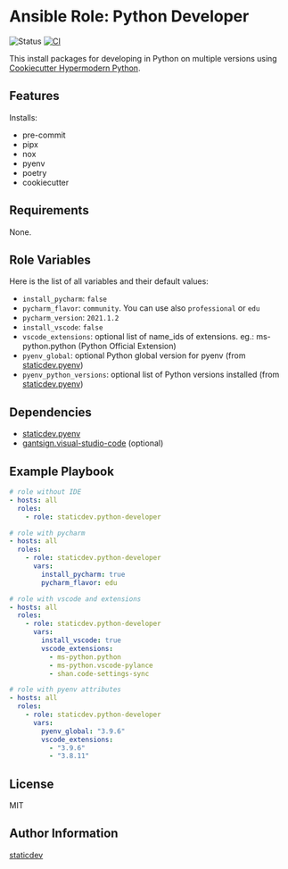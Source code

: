 # Ansible Role: Python Developer

![Status](https://badgen.net/badge/status/beta/orange)
[![CI](https://github.com/staticdev/ansible-role-python-developer/workflows/CI/badge.svg?event=push)](https://github.com/staticdev/ansible-role-python-developer/actions?query=workflow%3ACI)

This install packages for developing in Python on multiple versions using [Cookiecutter Hypermodern Python](https://github.com/cjolowicz/cookiecutter-hypermodern-python).

## Features

Installs:

- pre-commit
- pipx
- nox
- pyenv
- poetry
- cookiecutter

## Requirements

None.

## Role Variables

Here is the list of all variables and their default values:

- `install_pycharm`: `false`
- `pycharm_flavor`: `community`. You can use also `professional` or `edu`
- `pycharm_version`: `2021.1.2`
- `install_vscode`: `false`
- `vscode_extensions`: optional list of name_ids of extensions. eg.: ms-python.python (Python Official Extension)
- `pyenv_global`: optional Python global version for pyenv (from [staticdev.pyenv](https://github.com/staticdev/ansible-galaxy-pyenv))
- `pyenv_python_versions`: optional list of Python versions installed (from [staticdev.pyenv](https://github.com/staticdev/ansible-galaxy-pyenv))

## Dependencies

- [staticdev.pyenv](https://github.com/staticdev/ansible-galaxy-pyenv)
- [gantsign.visual-studio-code](https://galaxy.ansible.com/gantsign/visual-studio-code) (optional)

## Example Playbook

```yaml
# role without IDE
- hosts: all
  roles:
    - role: staticdev.python-developer

# role with pycharm
- hosts: all
  roles:
    - role: staticdev.python-developer
      vars:
        install_pycharm: true
        pycharm_flavor: edu

# role with vscode and extensions
- hosts: all
  roles:
    - role: staticdev.python-developer
      vars:
        install_vscode: true
        vscode_extensions:
          - ms-python.python
          - ms-python.vscode-pylance
          - shan.code-settings-sync

# role with pyenv attributes
- hosts: all
  roles:
    - role: staticdev.python-developer
      vars:
        pyenv_global: "3.9.6"
        vscode_extensions:
          - "3.9.6"
          - "3.8.11"
```

## License

MIT

## Author Information

[staticdev](http://github.com/staticdev)
